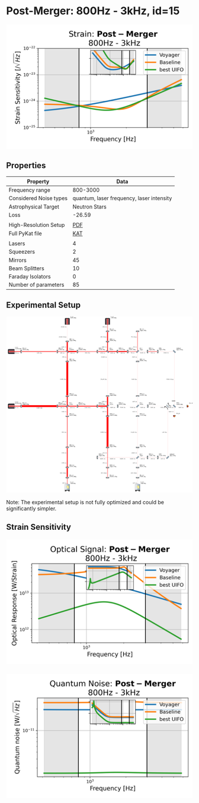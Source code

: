 # Post-Merger: 800Hz - 3kHz, id=15
<p align="center"><img src="strain.png" alt="Plot of Strain" width="666px"></p>

## Properties
| Property                              | Data                                                       |
| ------------------------------------- | ----------------------------------------------------------------- |
| Frequency range                   | 800-3000 |
| Considered Noise types                   | quantum, laser frequency, laser intensity |
| Astrophysical Target                   | Neutron Stars |
| Loss               | -26.59 |
|               |  |
| High-Resolution Setup | [PDF](setup.pdf) |
| Full PyKat file       | [KAT](CFGS_8_-26.59_85_2784446440_0_9244616099.txt) |
|               |  |
| Lasers |  4 |
| Squeezers |  2 |
| Mirrors |  45 |
| Beam Splitters |  10 |
| Faraday Isolators |  0 |
| Number of parameters  | 85 |
## Experimental Setup
<p align="center"><img src="setup.png" alt="setup" width="666px"></p>

Note: The experimental setup is not fully optimized and could be significantly simpler.

## Strain Sensitivity<p align="center"><img src="signal.png" alt="Plot of Signal" width="666px"></p>

<p align="center"><img src="noise.png" alt="Plot of Noise" width="666px"></p>

